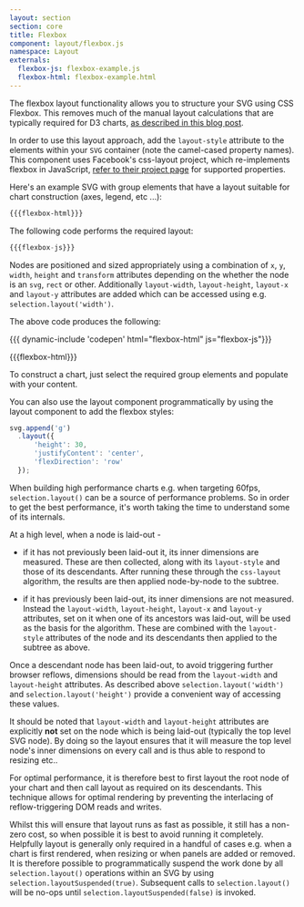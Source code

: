```yaml
---
layout: section
section: core
title: Flexbox
component: layout/flexbox.js
namespace: Layout
externals:
  flexbox-js: flexbox-example.js
  flexbox-html: flexbox-example.html
---
```


The flexbox layout functionality allows you to structure your SVG using CSS Flexbox. This removes much of the manual layout calculations that are typically required for D3 charts, [as described in this blog post](http://blog.scottlogic.com/2015/02/02/svg-layout-flexbox.html).

In order to use this layout approach, add the `layout-style` attribute to the elements within your `SVG` container (note the camel-cased property names). This component uses Facebook's css-layout project, which re-implements flexbox in JavaScript, [refer to their project page](https://github.com/facebook/css-layout) for supported properties.

Here's an example SVG with group elements that have a layout suitable for chart construction (axes, legend, etc ...):

```html
{{{flexbox-html}}}
```

The following code performs the required layout:

```js
{{{flexbox-js}}}
```

Nodes are positioned and sized appropriately using a combination of `x`, `y`, `width`, `height` and `transform` attributes depending on the whether the node is an `svg`, `rect` or other. Additionally `layout-width`, `layout-height`, `layout-x` and `layout-y` attributes are added which can be accessed using e.g. `selection.layout('width')`.

The above code produces the following:

{{{ dynamic-include 'codepen' html="flexbox-html" js="flexbox-js"}}}

{{{flexbox-html}}}
<script type="text/javascript">
{{{flexbox-js}}}
</script>

To construct a chart, just select the required group elements and populate with your content.

You can also use the layout component programmatically by using the layout component to add the flexbox styles:

```js
svg.append('g')
  .layout({
      'height': 30,
      'justifyContent': 'center',
      'flexDirection': 'row'
  });
```

When building high performance charts e.g. when targeting 60fps, `selection.layout()` can be a source of performance problems. So in order to get the best performance, it's worth taking the time to understand some of its internals.

At a high level, when a node is laid-out -

* if it has not previously been laid-out it, its inner dimensions are measured. These are then collected, along with its `layout-style` and those of its descendants. After running these through the `css-layout` algorithm, the results are then applied node-by-node to the subtree.

* if it has previously been laid-out, its inner dimensions are not measured. Instead the `layout-width`, `layout-height`, `layout-x` and `layout-y` attributes, set on it when one of its ancestors was laid-out, will be used as the basis for the algorithm. These are combined with the `layout-style` attributes of the node and its descendants then applied to the subtree as above.

Once a descendant node has been laid-out, to avoid triggering further browser reflows, dimensions should be read from the `layout-width` and `layout-height` attributes. As described above `selection.layout('width')` and `selection.layout('height')` provide a convenient way of accessing these values.

It should be noted that `layout-width` and `layout-height` attributes are explicitly **not** set on the node which is being laid-out (typically the top level SVG node). By doing so the layout ensures that it will measure the top level node's inner dimensions on every call and is thus able to respond to resizing etc..

For optimal performance, it is therefore best to first layout the root node of your chart and then call layout as required on its descendants. This technique allows for optimal rendering by preventing the interlacing of reflow-triggering DOM reads and writes.

Whilst this will ensure that layout runs as fast as possible, it still has a non-zero cost, so when possible it is best to avoid running it completely. Helpfully layout is generally only required in a handful of cases e.g. when a chart is first rendered, when resizing or when panels are added or removed. It is therefore possible to programmatically suspend the work done by all `selection.layout()` operations within an SVG by using `selection.layoutSuspended(true)`. Subsequent calls to `selection.layout()` will be no-ops until `selection.layoutSuspended(false)` is invoked.
